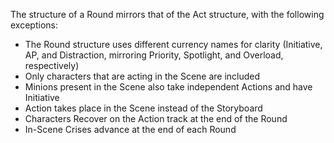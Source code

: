 The structure of a Round mirrors that of the Act structure, with the following exceptions:
* The Round structure uses different currency names for clarity (Initiative, AP, and Distraction, mirroring Priority, Spotlight, and Overload, respectively)
* Only characters that are acting in the Scene are included
* Minions present in the Scene also take independent Actions and have Initiative
* Action takes place in the Scene instead of the Storyboard
* Characters Recover on the Action track at the end of the Round
* In-Scene Crises advance at the end of each Round